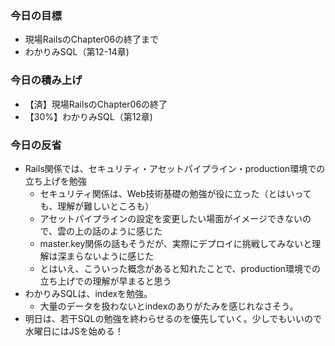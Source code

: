 ### 今日の目標
- 現場RailsのChapter06の終了まで
- わかりみSQL（第12-14章)

### 今日の積み上げ
- 【済】現場RailsのChapter06の終了
- 【30%】わかりみSQL（第12章)

### 今日の反省
- Rails関係では、セキュリティ・アセットパイプライン・production環境での立ち上げを勉強
  - セキュリティ関係は、Web技術基礎の勉強が役に立った（とはいっても、理解が難しいところも）
  - アセットパイプラインの設定を変更したい場面がイメージできないので、雲の上の話のように感じた
  - master.key関係の話もそうだが、実際にデプロイに挑戦してみないと理解は深まらないように感じた
  - とはいえ、こういった概念があると知れたことで、production環境での立ち上げでの理解が早まると思う
- わかりみSQLは、indexを勉強。
  - 大量のデータを扱わないとindexのありがたみを感じれなさそう。
- 明日は、若干SQLの勉強を終わらせるのを優先していく。少しでもいいので水曜日にはJSを始める！